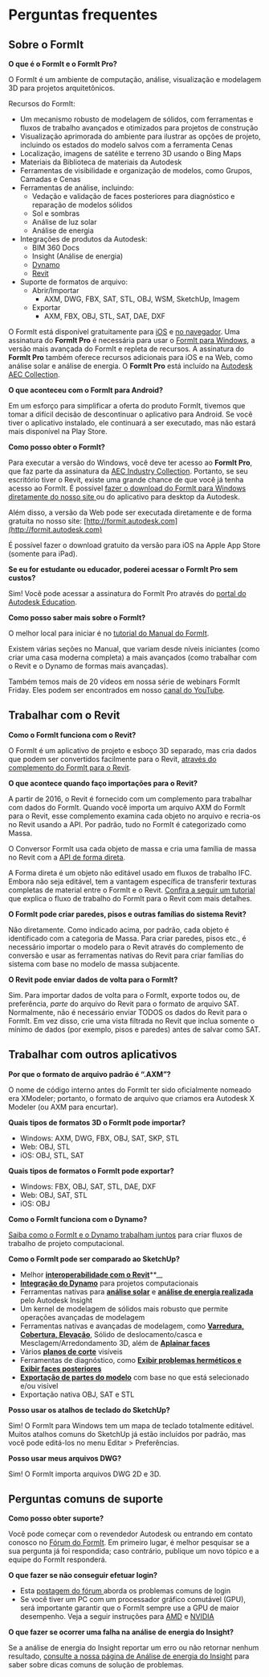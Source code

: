 # Perguntas frequentes

## Sobre o FormIt

**O que é o FormIt e o FormIt Pro?**

O FormIt é um ambiente de computação, análise, visualização e modelagem 3D para projetos arquitetônicos.

Recursos do FormIt:

* Um mecanismo robusto de modelagem de sólidos, com ferramentas e fluxos de trabalho avançados e otimizados para projetos de construção
* Visualização aprimorada do ambiente para ilustrar as opções de projeto, incluindo os estados do modelo salvos com a ferramenta Cenas
* Localização, imagens de satélite e terreno 3D usando o Bing Maps
* Materiais da Biblioteca de materiais da Autodesk
* Ferramentas de visibilidade e organização de modelos, como Grupos, Camadas e Cenas
* Ferramentas de análise, incluindo:
   * Vedação e validação de faces posteriores para diagnóstico e reparação de modelos sólidos
   * Sol e sombras
   * Análise de luz solar
   * Análise de energia
* Integrações de produtos da Autodesk:
   * BIM 360 Docs
   * Insight (Análise de energia)
   * [Dynamo](https://formit.autodesk.com/page/formit-dynamo)
   * [Revit](https://formit.autodesk.com/page/formit-revit)
* Suporte de formatos de arquivo:
   * Abrir/Importar
      * AXM, DWG, FBX, SAT, STL, OBJ, WSM, SketchUp, Imagem
   * Exportar
      * AXM, FBX, OBJ, STL, SAT, DAE, DXF

O FormIt está disponível gratuitamente para [iOS](https://itunes.apple.com/br/app/autodesk-formit-360/id575282599?mt=8) e [no navegador](https://app.formit.autodesk.com/). Uma assinatura do **FormIt Pro** é necessária para usar o [FormIt para Windows](https://formit.autodesk.com/page/download), a versão mais avançada do FormIt e repleta de recursos. A assinatura do **FormIt Pro** também oferece recursos adicionais para iOS e na Web, como análise solar e análise de energia. O **FormIt Pro** está incluído na [Autodesk AEC Collection](https://www.autodesk.com.br/collections/architecture-engineering-construction/overview).

**O que aconteceu com o FormIt para Android?**

Em um esforço para simplificar a oferta do produto FormIt, tivemos que tomar a difícil decisão de descontinuar o aplicativo para Android. Se você tiver o aplicativo instalado, ele continuará a ser executado, mas não estará mais disponível na Play Store.

**Como posso obter o FormIt?**

Para executar a versão do Windows, você deve ter acesso ao **FormIt Pro**, que faz parte da assinatura da [AEC Industry Collection](https://www.autodesk.com.br/collections/architecture-engineering-construction/overview). Portanto, se seu escritório tiver o Revit, existe uma grande chance de que você já tenha acesso ao FormIt. É possível [fazer o download do FormIt para Windows diretamente do nosso site ](https://formit.autodesk.com/page/download) ou do aplicativo para desktop da Autodesk.

Além disso, a versão da Web pode ser executada diretamente e de forma gratuita no nosso site: [http://formit.autodesk.com](http://formit.autodesk.com)

É possível fazer o download gratuito da versão para iOS na Apple App Store (somente para iPad).

**Se eu for estudante ou educador, poderei acessar o FormIt Pro sem custos?**

Sim! Você pode acessar a assinatura do FormIt Pro através do [portal do Autodesk Education](https://www.autodesk.com/education/free-software/formit-pro).

**Como posso saber mais sobre o FormIt?**

O melhor local para iniciar é no [tutorial do Manual do FormIt](../formit-primer/).

Existem várias seções no Manual, que variam desde níveis iniciantes (como criar uma casa moderna completa) a mais avançados (como trabalhar com o Revit e o Dynamo de formas mais avançadas).

Também temos mais de 20 vídeos em nossa série de webinars FormIt Friday. Eles podem ser encontrados em nosso [canal do YouTube](https://www.youtube.com/channel/UCdZJr6Bo4pwBu3lQqcxlDsw).

## Trabalhar com o Revit

**Como o FormIt funciona com o Revit?**

O FormIt é um aplicativo de projeto e esboço 3D separado, mas cria dados que podem ser convertidos facilmente para o Revit, [através do complemento do FormIt para o Revit](https://formit.autodesk.com/page/formit-revit).

**O que acontece quando faço importações para o Revit?**

A partir de 2016, o Revit é fornecido com um complemento para trabalhar com dados do FormIt. Quando você importa um arquivo AXM do FormIt para o Revit, esse complemento examina cada objeto no arquivo e recria-os no Revit usando a API. Por padrão, tudo no FormIt é categorizado como Massa.

O Conversor FormIt usa cada objeto de massa e cria uma família de massa no Revit com a [API de forma direta](https://knowledge.autodesk.com/search-result/caas/CloudHelp/cloudhelp/2016/ENU/Revit-API/files/GUID-DF7B9D4A-5A8A-4E39-8721-B7782CBD7730-htm.html).

A Forma direta é um objeto não editável usado em fluxos de trabalho IFC. Embora não seja editável, tem a vantagem específica de transferir texturas completas de material entre o FormIt e o Revit. [Confira a seguir um tutorial ](https://windows.help.formit.autodesk.com/Building-the-Farnsworth-House/Revit-Interop.html) que explica o fluxo de trabalho do FormIt para o Revit com mais detalhes.

**O FormIt pode criar paredes, pisos e outras famílias do sistema Revit?**

Não diretamente. Como indicado acima, por padrão, cada objeto é identificado com a categoria de Massa. Para criar paredes, pisos etc., é necessário importar o modelo para o Revit através do complemento de conversão e usar as ferramentas nativas do Revit para criar famílias do sistema com base no modelo de massa subjacente.

**O Revit pode enviar dados de volta para o FormIt?**

Sim. Para importar dados de volta para o FormIt, exporte todos ou, de preferência, _parte_ do arquivo do Revit para o formato de arquivo SAT. Normalmente, não é necessário enviar TODOS os dados do Revit para o FormIt. Em vez disso, crie uma vista filtrada no Revit que inclua somente o mínimo de dados (por exemplo, pisos e paredes) antes de salvar como SAT.

## Trabalhar com outros aplicativos

**Por que o formato de arquivo padrão é “.AXM”?**

O nome de código interno antes do FormIt ter sido oficialmente nomeado era XModeler; portanto, o formato de arquivo que criamos era Autodesk X Modeler (ou AXM para encurtar).

**Quais tipos de formatos 3D o FormIt pode importar?**

* Windows: AXM, DWG, FBX, OBJ, SAT, SKP, STL
* Web: OBJ, STL
* iOS: OBJ, STL, SAT

**Quais tipos de formatos o FormIt pode exportar?**

* Windows: FBX, OBJ, SAT, STL, DAE, DXF
* Web: OBJ, SAT, STL
* iOS: OBJ

**Como o FormIt funciona com o Dynamo?**

[Saiba como o FormIt e o Dynamo trabalham juntos](https://formit.autodesk.com/page/formit-dynamo) para criar fluxos de trabalho de projeto computacional.

**Como o FormIt pode ser comparado ao SketchUp?**

* Melhor [**interoperabilidade com o Revit**](../tool-library/revit.md)\*\*__
* [**Integração do Dynamo**](../tool-library/dynamo.md) para projetos computacionais
* Ferramentas nativas para [**análise solar**](../tool-library/solar-analysis.md) e [**análise de energia realizada**](../tool-library/energy-analysis.md) pelo Autodesk Insight
* Um kernel de modelagem de sólidos mais robusto que permite operações avançadas de modelagem
* Ferramentas nativas e avançadas de modelagem, como [**Varredura, Cobertura, Elevação**](../tool-library/cover-sweep-loft.md), Sólido de deslocamento/casca e Mesclagem/Arredondamento 3D, além de [**Aplainar faces**](../tool-library/flatten-face.md)
* Vários [**planos de corte**](../tool-library/section-planes.md) visíveis
* Ferramentas de diagnóstico, como [**Exibir problemas herméticos e Exibir faces posteriores**](../tool-library/visual-styles.md)
* [**Exportação de partes do modelo**](../tool-library/export-data.md) com base no que está selecionado e/ou visível
* Exportação nativa OBJ, SAT e STL

**Posso usar os atalhos de teclado do SketchUp?**

Sim! O FormIt para Windows tem um mapa de teclado totalmente editável. Muitos atalhos comuns do SketchUp já estão incluídos por padrão, mas você pode editá-los no menu Editar > Preferências.

**Posso usar meus arquivos DWG?**

Sim! O FormIt importa arquivos DWG 2D e 3D.

## Perguntas comuns de suporte

**Como posso obter suporte?**

Você pode começar com o revendedor Autodesk ou entrando em contato conosco no [Fórum do FormIt](https://forums.autodesk.com/t5/formit-forum/bd-p/142?profile.language=pt-br). Em primeiro lugar, é melhor pesquisar se a sua pergunta já foi respondida; caso contrário, publique um novo tópico e a equipe do FormIt responderá.

**O que fazer se não conseguir efetuar login?**

* Esta [ postagem do fórum ](https://forums.autodesk.com/t5/formit-forum/having-trouble-logging-into-formit-for-windows-try-these-steps/td-p/7179572?profile.language=pt-br) aborda os problemas comuns de login
* Se você tiver um PC com um processador gráfico comutável (GPU), será importante garantir que o FormIt sempre use a GPU de maior desempenho. Veja a seguir instruções para [AMD](https://community.amd.com/docs/DOC-1581#jive\_content\_id\_Assigning\_Applications\_to\_GPUs) e [NVIDIA](http://nvidia.custhelp.com/app/answers/detail/a\_id/2615/kw/manage%203d%20settings/related/1)

**O que fazer se ocorrer uma falha na análise de energia do Insight?**

Se a análise de energia do Insight reportar um erro ou não retornar nenhum resultado, [consulte a nossa página de Análise de energia do Insight](https://formit.autodesk.com/page/formit-insight) para saber sobre dicas comuns de solução de problemas.
